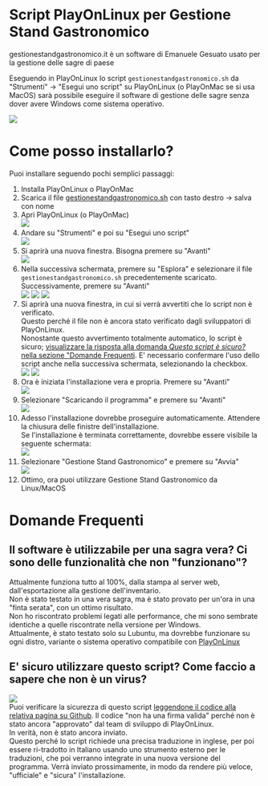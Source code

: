 # Script PlayOnLinux per Gestione Stand Gastronomico 
gestionestandgastronomico.it è un software di Emanuele Gesuato usato per la gestione delle sagre di paese

Eseguendo in PlayOnLinux lo script ```gestionestandgastronomico.sh``` da "Strumenti" -> "Esegui uno script" su PlayOnLinux (o PlayOnMac se si usa MacOS) sarà possibile eseguire il software di gestione delle sagre senza dover avere Windows come sistema operativo.

![](copertina.png)

# Come posso installarlo?
Puoi installare seguendo pochi semplici passaggi:
1. Installa PlayOnLinux o PlayOnMac
2. Scarica il file [gestionestandgastronomico.sh](https://github.com/MatteoGheza/gestionestandgastronomico-playonlinux/blob/master/gestionestandgastronomico.sh) con tasto destro -> salva con nome
3. Apri PlayOnLinux (o PlayOnMac)  
![](installazione1.png)
4. Andare su "Strumenti" e poi su "Esegui uno script"  
![](installazione2.png)
5. Si aprirà una nuova finestra. Bisogna premere su "Avanti"  
![](installazione3.png)
5. Nella successiva schermata, premere su "Esplora" e selezionare il file ```gestionestandgastronomico.sh``` precedentemente scaricato.  
Successivamente, premere su "Avanti"  
![](installazione4.png)
![](installazione5.png)
![](installazione6.png)
6. Si aprirà una nuova finestra, in cui si verrà avvertiti che lo script non è verificato.  
Questo perché il file non è ancora stato verificato dagli sviluppatori di PlayOnLinux.  
Nonostante questo avvertimento totalmente automatico, lo script è sicuro; [visualizzare la risposta alla domanda _Questo script è sicuro?_ nella sezione "Domande Frequenti](https://github.com/MatteoGheza/gestionestandgastronomico-playonlinux#e-sicuro-utilizzare-questo-script-come-faccio-a-sapere-che-non-%C3%A8-un-virus).
E' necessario confermare l'uso dello script anche nella successiva schermata, selezionando la checkbox.  
![](installazione7.png)
![](installazione8.png)
7. Ora è iniziata l'installazione vera e propria. Premere su "Avanti"  
![](installazione9.png)
8. Selezionare "Scaricando il programma" e premere su "Avanti"  
![](installazione10.png)
9. Adesso l'installazione dovrebbe proseguire automaticamente. Attendere la chiusura delle finistre dell'installazione.  
Se l'installazione è terminata correttamente, dovrebbe essere visibile la seguente schermata:  
![](installazione11.png)
10. Selezionare "Gestione Stand Gastronomico" e premere su "Avvia"  
![](installazione12.png)
11. Ottimo, ora puoi utilizzare Gestione Stand Gastronomico da Linux/MacOS

# Domande Frequenti
## Il software è utilizzabile per una sagra vera? Ci sono delle funzionalità che non "funzionano"?
Attualmente funziona tutto al 100%, dalla stampa al server web, dall'esportazione alla gestione dell'inventario.  
Non è stato testato in una vera sagra, ma è stato provato per un'ora in una "finta serata", con un ottimo risultato.  
Non ho riscontrato problemi legati alle performance, che mi sono sembrate identiche a quelle riscontrate nella versione per Windows.  
Attualmente, è stato testato solo su Lubuntu, ma dovrebbe funzionare su ogni distro, variante o sistema operativo compatibile con [PlayOnLinux](https://www.playonlinux.com/en/download.html)
## E' sicuro utilizzare questo script? Come faccio a sapere che non è un virus?
![](installazione7.png)  
Puoi verificare la sicurezza di questo script [leggendone il codice alla relativa pagina su Github](https://github.com/MatteoGheza/gestionestandgastronomico-playonlinux/blob/master/gestionestandgastronomico.sh).
Il codice "non ha una firma valida" perché non è stato ancora "approvato" dal team di sviluppo di PlayOnLinux.  
In verità, non è stato ancora inviato.  
Questo perché lo script richiede una precisa traduzione in inglese, per poi essere ri-tradotto in Italiano usando uno strumento esterno per le traduzioni, che poi verranno integrate in una nuova versione del programma. Verrà inviato prossimamente, in modo da rendere più veloce, "ufficiale" e "sicura" l'installazione.